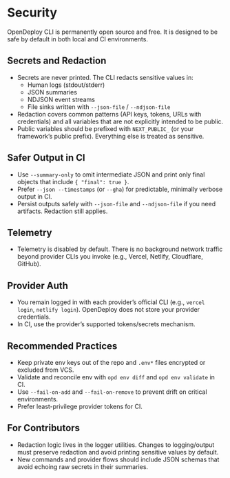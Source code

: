 # Security

OpenDeploy CLI is permanently open source and free. It is designed to be safe by default in both local and CI environments.

## Secrets and Redaction

- Secrets are never printed. The CLI redacts sensitive values in:
  - Human logs (stdout/stderr)
  - JSON summaries
  - NDJSON event streams
  - File sinks written with `--json-file` / `--ndjson-file`
- Redaction covers common patterns (API keys, tokens, URLs with credentials) and all variables that are not explicitly intended to be public.
- Public variables should be prefixed with `NEXT_PUBLIC_` (or your framework’s public prefix). Everything else is treated as sensitive.

## Safer Output in CI

- Use `--summary-only` to omit intermediate JSON and print only final objects that include `{ "final": true }`.
- Prefer `--json --timestamps` (or `--gha`) for predictable, minimally verbose output in CI.
- Persist outputs safely with `--json-file` and `--ndjson-file` if you need artifacts. Redaction still applies.

## Telemetry

- Telemetry is disabled by default. There is no background network traffic beyond provider CLIs you invoke (e.g., Vercel, Netlify, Cloudflare, GitHub).

## Provider Auth

- You remain logged in with each provider’s official CLI (e.g., `vercel login`, `netlify login`). OpenDeploy does not store your provider credentials.
- In CI, use the provider’s supported tokens/secrets mechanism.

## Recommended Practices

- Keep private env keys out of the repo and `.env*` files encrypted or excluded from VCS.
- Validate and reconcile env with `opd env diff` and `opd env validate` in CI.
- Use `--fail-on-add` and `--fail-on-remove` to prevent drift on critical environments.
- Prefer least-privilege provider tokens for CI.

## For Contributors

- Redaction logic lives in the logger utilities. Changes to logging/output must preserve redaction and avoid printing sensitive values by default.
- New commands and provider flows should include JSON schemas that avoid echoing raw secrets in their summaries.
